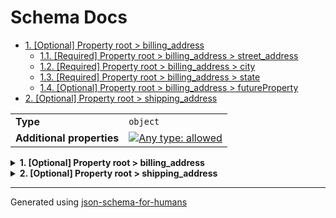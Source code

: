 # Schema Docs

- [1. [Optional] Property root > billing_address](#billing_address-72657373)
  - [1.1. [Required] Property root > billing_address > street_address](#billing_address_street_address-72657373)
  - [1.2. [Required] Property root > billing_address > city](#billing_address_city-63697479)
  - [1.3. [Required] Property root > billing_address > state](#billing_address_state-74617465)
  - [1.4. [Optional] Property root > billing_address > futureProperty](#billing_address_futureProperty-65727479)
- [2. [Optional] Property root > shipping_address](#shipping_address-72657373)

|                           |                                                                                                                                   |
| ------------------------- | --------------------------------------------------------------------------------------------------------------------------------- |
| **Type**                  | `object`                                                                                                                          |
| **Additional properties** | [![Any type: allowed](https://img.shields.io/badge/Any%20type-allowed-green)](# "Additional Properties of any type are allowed.") |

<details>
<summary><strong> <a name="billing_address-72657373"></a>1. [Optional] Property root > billing_address</strong>  

</summary>
<blockquote>

|                           |                                                                                                                                   |
| ------------------------- | --------------------------------------------------------------------------------------------------------------------------------- |
| **Type**                  | `object`                                                                                                                          |
| **Additional properties** | [![Any type: allowed](https://img.shields.io/badge/Any%20type-allowed-green)](# "Additional Properties of any type are allowed.") |
| **Defined in**            | #/definitions/address                                                                                                             |

<details>
<summary><strong> <a name="billing_address_street_address-72657373"></a>1.1. [Required] Property root > billing_address > street_address</strong>  

</summary>
<blockquote>

|          |          |
| -------- | -------- |
| **Type** | `string` |

</blockquote>
</details>

<details>
<summary><strong> <a name="billing_address_city-63697479"></a>1.2. [Required] Property root > billing_address > city</strong>  

</summary>
<blockquote>

|          |          |
| -------- | -------- |
| **Type** | `string` |

</blockquote>
</details>

<details>
<summary><strong> <a name="billing_address_state-74617465"></a>1.3. [Required] Property root > billing_address > state</strong>  

</summary>
<blockquote>

|          |          |
| -------- | -------- |
| **Type** | `string` |

</blockquote>
</details>

<details>
<summary><strong> <a name="billing_address_futureProperty-65727479"></a>1.4. [Optional] Property root > billing_address > futureProperty</strong>  

</summary>
<blockquote>

|          |        |
| -------- | ------ |
| **Type** | `null` |

</blockquote>
</details>

</blockquote>
</details>

<details>
<summary><strong> <a name="shipping_address-72657373"></a>2. [Optional] Property root > shipping_address</strong>  

</summary>
<blockquote>

|                           |                                                                                                                                   |
| ------------------------- | --------------------------------------------------------------------------------------------------------------------------------- |
| **Type**                  | `object`                                                                                                                          |
| **Additional properties** | [![Any type: allowed](https://img.shields.io/badge/Any%20type-allowed-green)](# "Additional Properties of any type are allowed.") |
| **Same definition as**    | [billing_address](#billing_address)                                                                                               |

</blockquote>
</details>

----------------------------------------------------------------------------------------------------------------------------
Generated using [json-schema-for-humans](https://github.com/coveooss/json-schema-for-humans)